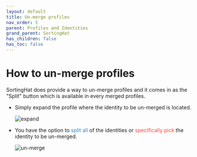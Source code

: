 ```yaml
---
layout: default
title: Un-merge profiles
nav_order: 5
parent: Profiles and Identities
grand_parent: SortingHat
has_children: false
has_toc: false
---
```


# How to un-merge profiles

SortingHat does provide a way to un-merge profiles and it comes in as the
"Split" button which is available in every merged profiles.

- Simply expand the profile where the identity to be un-merged is located.

  ![expand](../assets/expand.png)

- You have the option to <span style="color:#2986cc">split all</span> of the identities or <span style="color:#f44336">specifically pick</span> the identity to be un-merged.

  ![un-merge](../assets/un-merge.png)